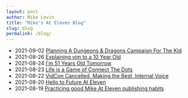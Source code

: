```yaml
---
layout: post
author: Mike Levin
title: "Mike's At Eleven Blog"
slug: blog
permalink: /blog/
---
```




- 2021-09-02 [Planning A Dungeons & Dragons Campaign For The Kid](/blog/planning-a-dungeons-dragons-campaign-for-the-kid/)
- 2021-08-26 [Explaining vim to a 10 Year Old](/blog/explaining-vim-to-a-10-year-old/)
- 2021-08-24 [I'm 51 Years Old Tomorrow](/blog/i-m-51-years-old-tomorrow/)
- 2021-08-23 [Life is a Game of Connect The Dots](/blog/life-is-a-game-of-connect-the-dots/)
- 2021-08-22 [VidCon Cancelled, Making the Best, Internal Voice](/blog/vidcon-cancelled-making-the-best-internal-voice/)
- 2021-08-20 [Hello to Future At Eleven](/blog/hello-to-future-at-eleven/)
- 2021-08-19 [Practicing good Mike At Eleven publishing habits](/blog/practicing-good-mike-at-eleven-publishing-habits/)